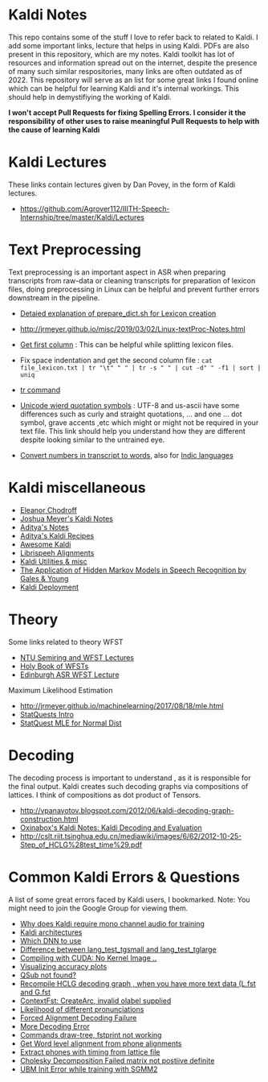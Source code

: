 # Kaldi Notes

This repo contains some of the stuff I love to refer back to related to Kaldi. I add some important links, lecture that helps in using Kaldi. PDFs are also present in this repository, which are my notes.
Kaldi toolkit has lot of resources and information spread out on the internet, despite the presence of many such similar respositories, many links are often outdated as of 2022. This repository will serve as an list for some great links I found online which can be helpful for learning Kaldi and it's internal workings. This should help in demystifiying the working of Kaldi. 

**I won't accept Pull Requests for fixing Spelling Errors.
I consider it the responsibility of other uses to raise meaningful Pull Requests to help with the cause of learning Kaldi**


# Kaldi Lectures

These links contain lectures given by Dan Povey, in the form of Kaldi lectures.

- https://github.com/Agrover112/IIITH-Speech-Internship/tree/master/Kaldi/Lectures

# Text Preprocessing

Text preprocessing is an important aspect in ASR when preparing transcripts from raw-data or cleaning transcripts for preparation of lexicon files, doing preprocessing in Linux
can be helpful and prevent further errors downstream in the pipeline.

- [Detaied explanation of prepare_dict.sh for Lexicon creation](https://medium.com/@agrover112/understanding-kaldi-part-1-c869980b1cbf)
- http://jrmeyer.github.io/misc/2019/03/02/Linux-textProc-Notes.html
- [Get first column](https://www.unix.com/shell-programming-and-scripting/95024-need-get-first-column-text-file.html) : This can be helpful while splitting lexicon files.
- Fix space indentation and get the second column file : `cat file_lexicon.txt | tr "\t" " " | tr -s " " | cut -d" " -f1 | sort | uniq`
- [tr command](https://www.computerhope.com/unix/utr.htm)
- [Unicode wierd quotation symbols](https://www.cl.cam.ac.uk/~mgk25/ucs/quotes.html) : UTF-8 and us-ascii have some differences such as curly and straight quotations, 
... and one ... dot symbol, grave accents ,etc which might or might not be required in your text file. This link should help you understand how they are different despite looking similar to the untrained eye.

- [Convert numbers in transcript to words](https://github.com/savoirfairelinux/num2words), also for [Indic languages](https://github.com/sutariyaraj/indic-num2words)

# Kaldi miscellaneous
- [Eleanor Chodroff](https://www.eleanorchodroff.com/tutorial/kaldi/)
- [Joshua Meyer's Kaldi Notes](http://jrmeyer.github.io/asr/2016/02/01/Kaldi-notes.html)
- [Aditya's Notes](https://github.com/AdityaYadavalli1/Kaldi-on-ADA)
- [Aditya's Kaldi Recipes](https://github.com/AdityaYadavalli1/Kaldi-Recipe)
- [Awesome Kaldi](https://github.com/YoavRamon/awesome-kaldi)
- [Librispeeh Alignments](https://github.com/CorentinJ/librispeech-alignments)
- [Kaldi Utilities & misc](https://github.com/stars/Agrover112/lists/speech)
- [ The Application of Hidden Markov Models in Speech Recognition by Gales & Young](https://mi.eng.cam.ac.uk/~mjfg/mjfg_NOW.pdf)
- [Kaldi Deployment](https://desh2608.github.io/2019-03-27-kaldi-tricks/#kaldi-deploy)

# Theory

Some links related to theory
WFST
- [NTU Semiring and WFST Lectures](https://www.youtube.com/watch?v=1aEinrlyp8w&list=PLxbPHSSMPBeicXAHVfyFvGfCywRCq39Mp)
- [Holy Book of WFSTs](https://cs.nyu.edu/~mohri/pub/hbka.pdf)
- [Edinburgh ASR WFST Lecture](https://www.inf.ed.ac.uk/teaching/courses/asr/2021-22/asr09-wfst.pdf)


Maximum Likelihood Estimation 

- http://jrmeyer.github.io/machinelearning/2017/08/18/mle.html
- [StatQuests Intro](https://youtu.be/XepXtl9YKwc)
- [StatQuest MLE for Normal Dist](https://www.youtube.com/watch?v=Dn6b9fCIUpM)


# Decoding 

The decoding process is important to understand , as it is responsible for the final output. Kaldi creates such decoding graphs via compositions of lattices. I think of compositions
as dot product of Tensors.

- http://vpanayotov.blogspot.com/2012/06/kaldi-decoding-graph-construction.html
- [Oxinabox's Kaldi Notes: Kaldi Decoding and Evaluation](https://www.oxinabox.net/Kaldi-Notes/tidigits/eval)
- http://cslt.riit.tsinghua.edu.cn/mediawiki/images/6/62/2012-10-25-Step_of_HCLG%28test_time%29.pdf


# Common Kaldi Errors & Questions
 
 A list of some great errors faced by Kaldi users, I bookmarked. 
 Note: You might need to join the Google Group for viewing them.
 
 - [Why does Kaldi require mono channel audio for training](https://groups.google.com/g/kaldi-help/c/92-jEzqyNb4)
 - [Kaldi architectures](https://groups.google.com/g/kaldi-help/c/bwm-EBLmxts)
 - [Which DNN to use](https://groups.google.com/g/kaldi-help/c/y6PsX2LN2e4) 
 - [Difference between lang_test_tgsmall and lang_test_tglarge](https://groups.google.com/g/kaldi-help/c/XcaCst1DK2E)
 - [Compiling with CUDA: No Kernel Image ..](https://groups.google.com/g/kaldi-help/c/qIyueT868dw/m/F2QRI77FAAAJ)
 - [Visualizing accuracy plots](https://groups.google.com/g/kaldi-help/c/hH-7O-xD_Ow/m/6Lft-ZlFAwAJ)
 - [QSub not found?](https://groups.google.com/g/kaldi-help/c/Z-5AGulPxzM)
 - [Recompile HCLG decoding graph , when you have more text data (L.fst and G.fst](https://groups.google.com/g/kaldi-help/c/gebauBAbQp8)
 - [ContextFst: CreateArc, invalid olabel supplied](https://groups.google.com/g/kaldi-help/c/L-6V4l9ugNE) 
 - [Likelihood of different pronunciations](https://groups.google.com/g/kaldi-help/c/QEMGPoyE7Sc)
 - [Forced Alignment Decoding Failure](https://groups.google.com/g/kaldi-help/c/FdmCarQtIHU/m/o00Y0aZGAQAJ)
 - [More Decoding Error](https://groups.google.com/g/kaldi-help/c/cUTG5KYykF0/m/kqx_BwS8FgAJ)
 - [Commands  draw-tree, fstprint not working](https://groups.google.com/g/kaldi-help/c/8CZ4zWg2fwA/m/XffHPrMOAQAJ)
 - [Get Word level alignment from phone alignments](https://groups.google.com/g/kaldi-help/c/ByasBvVbWR4)
 - [Extract phones with timing from lattice file](https://groups.google.com/g/kaldi-help/c/iv7rGYpn_s0)
 - [Cholesky Decomposition Failed matrix not postiive definite](https://groups.google.com/g/kaldi-help/c/U6mSTQB3SkE)
 - [UBM Init Error while training with SGMM2](https://groups.google.com/g/kaldi-help/c/NyK5yT4SjY4)
 

